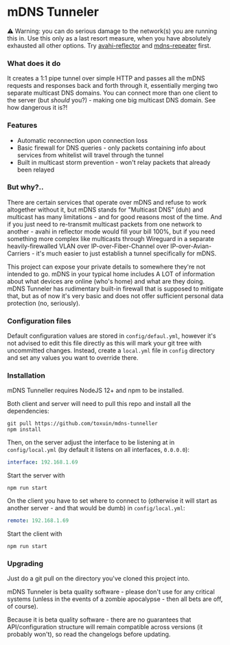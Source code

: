 # mDNS Tunneler

⚠️ Warning: you can do serious damage to the network(s) you are running this in. Use this only as a last resort measure, when you have absolutely exhausted all other options. Try [avahi-reflector](https://linux.die.net/man/5/avahi-daemon.conf) and [mdns-repeater](https://bitbucket.org/geekman/mdns-repeater) first.

### What does it do

It creates a 1:1 pipe tunnel over simple HTTP and passes all the mDNS requests and responses back and forth through it, essentially merging two separate multicast DNS domains. You can connect more than one client to the server (but *should* you?) - making one big multicast DNS domain. See how dangerous it is?!

### Features

  - Automatic reconnection upon connection loss
  - Basic firewall for DNS queries - only packets containing info about services from whitelist will travel through the tunnel
  - Built in multicast storm prevention - won't relay packets that already been relayed 

### But why?..

There are certain services that operate over mDNS and refuse to work altogether without it, but mDNS stands for "Multicast DNS" (duh) and multicast has many limitations - and for good reasons most of the time. And if you just need to re-transmit multicast packets from one network to another - avahi in reflector mode would fill your bill 100%, but if you need something more complex like multicasts through Wireguard in a separate heavily-firewalled VLAN over IP-over-Fiber-Channel over IP-over-Avian-Carriers - it's much easier to just establish a tunnel specifically for mDNS.

This project can expose your private details to somewhere they're not intended to go. mDNS in your typical home includes A LOT of information about what devices are online (who's home) and what are they doing. mDNS Tunneler has rudimentary built-in firewall that is supposed to mitigate that, but as of now it's very basic and does not offer sufficient personal data protection (no, seriously).

### Configuration files

Default configuration values are stored in `config/defaul.yml`, however it's not advised to edit this file directly as this will mark your git tree with uncommitted changes. Instead, create a `local.yml` file in `config` directory and set any values you want to override there.

### Installation

mDNS Tunneller requires NodeJS 12+ and npm to be installed.

Both client and server will need to pull this repo and install all the dependencies:

```shell script
git pull https://github.com/toxuin/mdns-tunneller
npm install
```

Then, on the server adjust the interface to be listening at in `config/local.yml` (by default it listens on all interfaces, `0.0.0.0`):

```yaml
interface: 192.168.1.69
``` 

Start the server with 

```shell script
npm run start
```

On the client you have to set where to connect to (otherwise it will start as another server - and that would be dumb) in `config/local.yml`:

```yaml
remote: 192.168.1.69
```

Start the client with
 
```shell script
npm run start
```

### Upgrading

Just do a git pull on the directory you've cloned this project into.

mDNS Tunneler is beta quality software - please don't use for any critical systems (unless in the events of a zombie apocalypse - then all bets are off, of course).

Because it is beta quality software - there are no guarantees that API/configuration structure will remain compatible across versions (it probably won't), so read the changelogs before updating.
